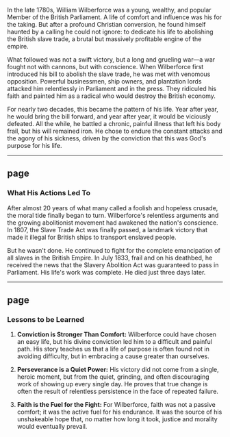 In the late 1780s, William Wilberforce was a young, wealthy, and popular Member of the British Parliament. A life of comfort and influence was his for the taking. But after a profound Christian conversion, he found himself haunted by a calling he could not ignore: to dedicate his life to abolishing the British slave trade, a brutal but massively profitable engine of the empire.

What followed was not a swift victory, but a long and grueling war—a war fought not with cannons, but with conscience. When Wilberforce first introduced his bill to abolish the slave trade, he was met with venomous opposition. Powerful businessmen, ship owners, and plantation lords attacked him relentlessly in Parliament and in the press. They ridiculed his faith and painted him as a radical who would destroy the British economy.

For nearly two decades, this became the pattern of his life. Year after year, he would bring the bill forward, and year after year, it would be viciously defeated. All the while, he battled a chronic, painful illness that left his body frail, but his will remained iron. He chose to endure the constant attacks and the agony of his sickness, driven by the conviction that this was God's purpose for his life.

---
page
---

### What His Actions Led To

After almost 20 years of what many called a foolish and hopeless crusade, the moral tide finally began to turn. Wilberforce's relentless arguments and the growing abolitionist movement had awakened the nation's conscience. In 1807, the Slave Trade Act was finally passed, a landmark victory that made it illegal for British ships to transport enslaved people.

But he wasn't done. He continued to fight for the complete emancipation of all slaves in the British Empire. In July 1833, frail and on his deathbed, he received the news that the Slavery Abolition Act was guaranteed to pass in Parliament. His life's work was complete. He died just three days later.

---
page
---

### Lessons to be Learned

1.  **Conviction is Stronger Than Comfort:** Wilberforce could have chosen an easy life, but his divine conviction led him to a difficult and painful path. His story teaches us that a life of purpose is often found not in avoiding difficulty, but in embracing a cause greater than ourselves.

2.  **Perseverance is a Quiet Power:** His victory did not come from a single, heroic moment, but from the quiet, grinding, and often discouraging work of showing up every single day. He proves that true change is often the result of relentless persistence in the face of repeated failure.

3.  **Faith is the Fuel for the Fight:** For Wilberforce, faith was not a passive comfort; it was the active fuel for his endurance. It was the source of his unshakeable hope that, no matter how long it took, justice and morality would eventually prevail.
